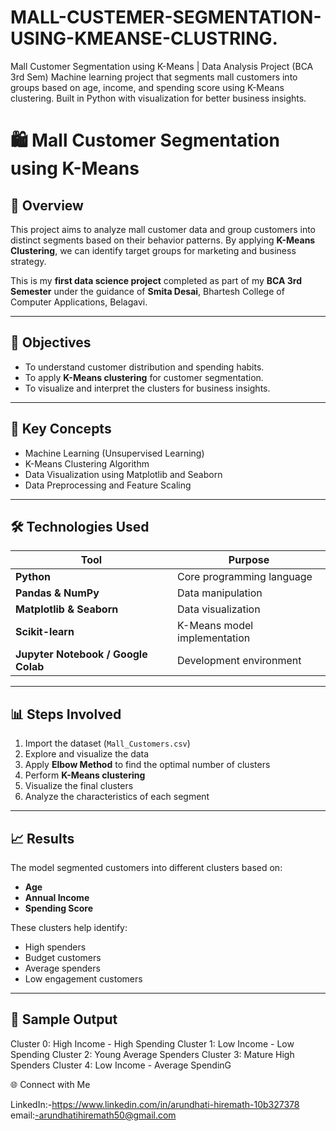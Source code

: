 # MALL-CUSTEMER-SEGMENTATION-USING-KMEANSE-CLUSTRING.
Mall Customer Segmentation using K-Means | Data Analysis Project (BCA 3rd Sem) Machine learning project that segments mall customers into groups based on age, income, and spending score using K-Means clustering. Built in Python with visualization for better business insights.

# 🛍️ Mall Customer Segmentation using K-Means

## 📘 Overview
This project aims to analyze mall customer data and group customers into distinct segments based on their behavior patterns. By applying **K-Means Clustering**, we can identify target groups for marketing and business strategy.

This is my **first data science project** completed as part of my **BCA 3rd Semester** under the guidance of **Smita Desai**, Bhartesh College of Computer Applications, Belagavi.

---

## 🎯 Objectives
- To understand customer distribution and spending habits.
- To apply **K-Means clustering** for customer segmentation.
- To visualize and interpret the clusters for business insights.

---

## 🧠 Key Concepts
- Machine Learning (Unsupervised Learning)
- K-Means Clustering Algorithm
- Data Visualization using Matplotlib and Seaborn
- Data Preprocessing and Feature Scaling

---

## 🛠️ Technologies Used
| Tool | Purpose |
|------|----------|
| **Python** | Core programming language |
| **Pandas & NumPy** | Data manipulation |
| **Matplotlib & Seaborn** | Data visualization |
| **Scikit-learn** | K-Means model implementation |
| **Jupyter Notebook / Google Colab** | Development environment |

---

## 📊 Steps Involved
1. Import the dataset (`Mall_Customers.csv`)
2. Explore and visualize the data
3. Apply **Elbow Method** to find the optimal number of clusters
4. Perform **K-Means clustering**
5. Visualize the final clusters
6. Analyze the characteristics of each segment

---

## 📈 Results
The model segmented customers into different clusters based on:
- **Age**
- **Annual Income**
- **Spending Score**

These clusters help identify:
- High spenders
- Budget customers
- Average spenders
- Low engagement customers

---

## 📜 Sample Output

Cluster 0: High Income - High Spending
Cluster 1: Low Income - Low Spending
Cluster 2: Young Average Spenders
Cluster 3: Mature High Spenders
Cluster 4: Low Income - Average SpendinG

🌐 Connect with Me

LinkedIn:-https://www.linkedin.com/in/arundhati-hiremath-10b327378
email:-arundhatihiremath50@gmail.com

